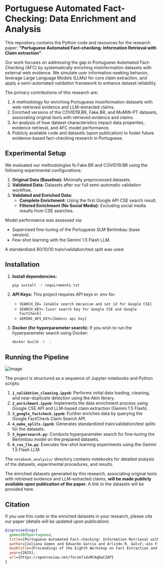 # Portuguese Automated Fact-Checking: Data Enrichment and Analysis

This repository contains the Python code and resources for the research paper: **"Portuguese Automated Fact-checking: Information Retrieval with Claim extraction"**.

Our work focuses on addressing the gap in Portuguese Automated Fact-Checking (AFC) by systematically enriching misinformation datasets with external web evidence. We simulate user information-seeking behavior, leverage Large Language Models (LLMs) for core claim extraction, and apply a semi-automated validation framework to enhance dataset reliability.

The primary contributions of this research are:
1.  A methodology for enriching Portuguese misinformation datasets with web-retrieved evidence and LLM-extracted claims.
2.  Enriched versions of the COVID19.BR, Fake.BR, and MuMiN-PT datasets, associating original texts with retrieved evidence and claims.
3.  An analysis of how dataset characteristics impact data properties, evidence retrieval, and AFC model performance.
4.  Publicly available code and datasets (upon publication) to foster future evidence-based fact-checking research in Portuguese.

## Experimental Setup

We evaluated our methodologies fo Fake.BR and COVID19.BR using the following experimental configurations:
1.  **Original Data (Baseline):** Minimally preprocessed datasets.
2.  **Validated Data:** Datasets after our full semi-automatic validation workflow.
3.  **Validated and Enriched Data:**
    *   **Complete Enrichment:** Using the first Google API CSE search result.
    *   **Filtered Enrichment (No Social Media):** Excluding social media results from CSE searches.

Model performance was assessed via:
*   Supervised fine-tuning of the Portuguese SLM Bertimbau (base version).
*   Few-shot learning with the Gemini 1.5 Flash LLM.

A standardized 80/10/10 train/validation/test split was used.

##  Installation
1.  **Install dependencies:**
    ```bash
    pip install -r requirements.txt
    ```

2.  **API Keys:**
    This project requires API keys in .env for:
    - `SEARCH_ID= [enable search mecanism and set id for Google CSE]`
    - `SEARCH_KEY= [user search key for Google CSE and Google FactCheck]`
    - `GEMINI_API_KEY=[Gemini api key]`

3.  **Docker (for hyperparameter search):**
    If you wish to run the hyperparameter search using Docker:
    ```bash
    docker build -t  .
    ```



## Running the Pipeline

![image](https://github.com/user-attachments/assets/ef9ce6ae-0547-4235-92d5-f1e3c0f30660)

The project is structured as a sequence of Jupyter notebooks and Python scripts:

1.  **`1_validation_cleaning.ipynb`**: Performs initial data loading, cleaning, and near-duplicate detection using the Akin library.
2.  **`2_enrichment.ipynb`**: Implements the data enrichment process using Google CSE API and LLM-based claim extraction (Gemini 1.5 Flash).
3.  **`3_google_factcheck.ipynb`**: Further enriches data by querying the Google FactCheck Claim Search API.
4.  **`4_make_splits.ipynb`**: Generates standardized train/validation/test splits for the datasets.
5.  **`5_hypersearch.py`**: Conducts hyperparameter search for fine-tuning the Bertimbau model on the prepared datasets.
6.  **`6_run_llm.py`**: Executes few-shot learning experiments using the Gemini 1.5 Flash LLM.

The `notebook_analysis/` directory contains notebooks for detailed analysis of the datasets, experimental procedures, and results.

The enriched datasets generated by this research, associating original texts with retrieved evidence and LLM-extracted claims, **will be made publicly available upon publication of the paper.** A link to the datasets will be provided here.

## Citation

If you use this code or the enriched datasets in your research, please cite our paper (details will be updated upon publication):

```bibtex
@inproceedings{
  gomes2025portuguese,
  title={Portuguese Automated Fact-checking: Information Retrieval with Claim Extraction},
  author={Juliana Gomes and Eduardo Garcia and Arlindo R. Galv{\~a}o Filho},
  booktitle={Proceedings of the Eighth Workshop on Fact Extraction and VERification},
  year={2025},
  url={https://openreview.net/forum?id=MCAqDwCZAP}
}
```

